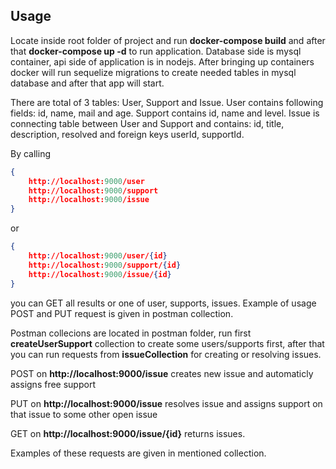 ## Usage

Locate inside root folder of project and run **docker-compose build** and after that **docker-compose up -d** to run application. Database side is mysql container, api side of application is in nodejs.
After bringing up containers docker will run sequelize migrations to create needed tables in mysql database and after that app will start.

There are total of 3 tables: User, Support and Issue. User contains following fields: id, name, mail and age. Support contains id, name and level. Issue is connecting table between User and Support and contains: id, title, description, resolved and foreign keys userId, supportId.

By calling 
```json
{
    http://localhost:9000/user
    http://localhost:9000/support
    http://localhost:9000/issue
}
```
or
```json
{
    http://localhost:9000/user/{id}
    http://localhost:9000/support/{id}
    http://localhost:9000/issue/{id}
}
```
you can GET all results or one of user, supports, issues. Example of usage POST and PUT request is given in postman collection.

Postman collecions are located in postman folder, run first **createUserSupport** collection to create some users/supports first, after that you can run requests from **issueCollection** for creating or resolving issues. 

POST on **http://localhost:9000/issue** creates new issue and automaticly assigns free support

PUT on **http://localhost:9000/issue** resolves issue and assigns support on that issue to some other open issue

GET on **http://localhost:9000/issue/{id}** returns issues. 

Examples of these requests are given in mentioned collection.
